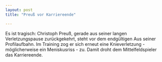 ```yaml
---
layout: post
title: "Preuß vor Karriereende"

---
```


Es ist tragisch: Christoph Preuß, gerade aus seiner langen Verletzungspause zurückgekehrt, steht vor dem endgültigen Aus seiner Profilaufbahn. Im Training zog er sich erneut eine Knieverletzung - möglicherweise ein Meniskusriss - zu. Damit droht dem Mittelfeldspieler das Karriereende.


